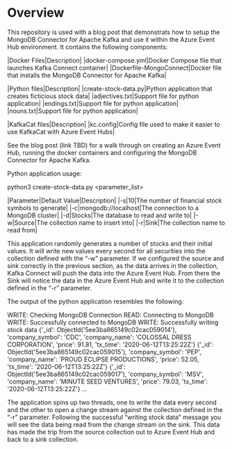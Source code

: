 # Overview

This repository is used with a blog post that demonstrats how to setup the MongoDB Connector for Apache Kafka and use it within the Azure Event Hub environment.  It contains the following components:

|Docker Files|Description|
|docker-compose.yml|Docker Compose file that launches Kafka Connect container|
|Dockerfile-MongoConnect|Docker file that installs the MongoDB Connector for Apache Kafka|

|Python files|Description|
|create-stock-data.py|Python application that creates ficticious stock data|
|adjectives.txt|Support file for python application|
|endings.txt|Support file for python application|
|nouns.txt|Support file for python application|

|KafkaCat files|Description|
|kc.config|Config file used to make it easier to use KafkaCat with Azure Event Hubs|

See the blog post (link TBD) for a walk through on creating an Azure Event Hub, running the docker containers and configuring the MongoDB Connector for Apache Kafka.

Python application usage:

python3 create-stock-data.py <parameter_list>

|Parameter|Default Value|Description|
|-s|10|The number of financial stock symbols to generate|
|-c|mongodb://localhost|The connection to a MongoDB cluster|
|-d|Stocks|The database to read and write to|
|-w|Source|The collection name to insert into|
|-r|Sink|The collection name to read from|

This application randomly generates a number of stocks and their initial values.  It will write new values every second for all securities into the collection defined with the “-w” parameter.  If we configured the source and sink correctly in the previous section, as the data arrives in the collection, Kafka Connect will push the data into the Azure Event Hub.  From there the Sink will notice the data in the Azure Event Hub and write it to the collection defined in the “-r” parameter.  

The output of the python application resembles the following:

WRITE: Checking MongoDB Connection
READ: Connecting to MongoDB
WRITE: Successfully connected to MongoDB
WRITE: Successfully writing stock data
{'_id': ObjectId('5ee3ba865149c02cac059014'), 'company_symbol': 'CDC', 'company_name': 'COLOSSAL DRESS CORPORATION', 'price': 91.81, 'tx_time': '2020-06-12T13:25:22Z'}
{'_id': ObjectId('5ee3ba865149c02cac059015'), 'company_symbol': 'PEP', 'company_name': 'PROUD ECLIPSE PRODUCTIONS', 'price': 52.05, 'tx_time': '2020-06-12T13:25:22Z'}
{'_id': ObjectId('5ee3ba865149c02cac059017'), 'company_symbol': 'MSV', 'company_name': 'MINUTE SEED VENTURES', 'price': 79.03, 'tx_time': '2020-06-12T13:25:22Z'}
…

The application spins up two threads, one to write the data every second and the other to open a change stream against the collection defined in the “-r” parameter.  Following the successful “writing stock data” message you will see the data being read from the change stream on the sink.  This data has made the trip from the source collection out to Azure Event Hub and back to a sink collection.
